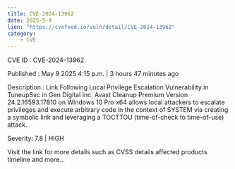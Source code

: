 ```yaml
---
title: CVE-2024-13962
date: 2025-5-9
lien: "https://cvefeed.io/vuln/detail/CVE-2024-13962"
category:
    - CVE
---
```


CVE ID : CVE-2024-13962

Published :  May 9
2025
4:15 p.m. | 3 hours
47 minutes ago

Description : Link Following Local Privilege Escalation Vulnerability in TuneupSvc in Gen Digital Inc. Avast Cleanup Premium Version 24.2.16593.17810 on Windows 10 Pro x64 allows local attackers to escalate privileges and execute arbitrary code in the context of SYSTEM via creating a symbolic link and leveraging a TOCTTOU (time-of-check to time-of-use) attack.

Severity: 7.8 | HIGH

Visit the link for more details
such as CVSS details
affected products
timeline
and more...
